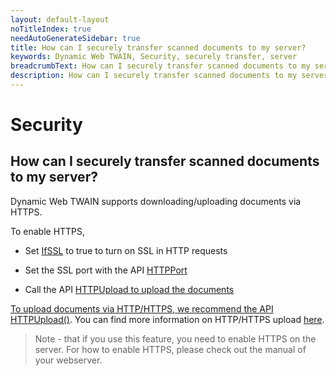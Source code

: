 ```yaml
---
layout: default-layout
noTitleIndex: true
needAutoGenerateSidebar: true
title: How can I securely transfer scanned documents to my server?
keywords: Dynamic Web TWAIN, Security, securely transfer, server
breadcrumbText: How can I securely transfer scanned documents to my server?
description: How can I securely transfer scanned documents to my server?
---
```


# Security

## How can I securely transfer scanned documents to my server?

Dynamic Web TWAIN supports downloading/uploading documents via HTTPS.

To enable HTTPS,

- Set <a href="https://www.dynamsoft.com/web-twain/docs-archive/info/api/WebTwain_IO.html?ver=17.2.1#ifssl" target="_blank">IfSSL</a> to true to turn on SSL in HTTP requests

- Set the SSL port with the API <a href="https://www.dynamsoft.com/web-twain/docs-archive/info/api/WebTwain_IO.html?ver=17.2.1#httpport" target="_blank">HTTPPort</a>

- Call the API <a href="https://www.dynamsoft.com/web-twain/docs-archive/info/api/WebTwain_IO.html?ver=17.2.1#httpupload" target="_blank">HTTPUpload to upload the documents

To upload documents via HTTP/HTTPS, we recommend the API <a href="https://www.dynamsoft.com/web-twain/docs-archive/info/api/WebTwain_IO.html?ver=17.2.1#httpupload" target="_blank">HTTPUpload()</a>. You can find more information on HTTP/HTTPS upload <a href="https://www.dynamsoft.com/web-twain/docs-archive/indepth/features/output.html?ver=17.2.1#upload" target="_blank">here</a>.

> Note - that if you use this feature, you need to enable HTTPS on the server. For how to enable HTTPS, please check out the manual of your webserver.
